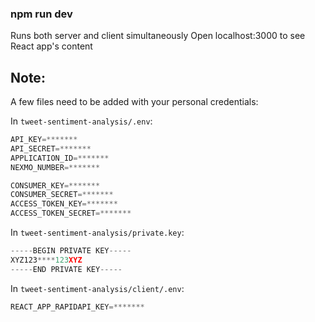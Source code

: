 ### npm run dev
Runs both server and client simultaneously
Open localhost:3000 to see React app's content


## Note:    
A few files need to be added with your personal credentials: 

In `tweet-sentiment-analysis/.env`:       
```javascript
API_KEY=*******      
API_SECRET=*******    
APPLICATION_ID=*******    
NEXMO_NUMBER=*******    

CONSUMER_KEY=*******     
CONSUMER_SECRET=*******     
ACCESS_TOKEN_KEY=*******    
ACCESS_TOKEN_SECRET=*******      
```

In `tweet-sentiment-analysis/private.key`:
```javascript      
-----BEGIN PRIVATE KEY-----     
XYZ123****123XYZ    
-----END PRIVATE KEY-----       
```

In `tweet-sentiment-analysis/client/.env`:    
```javascript
REACT_APP_RAPIDAPI_KEY=*******         
```
